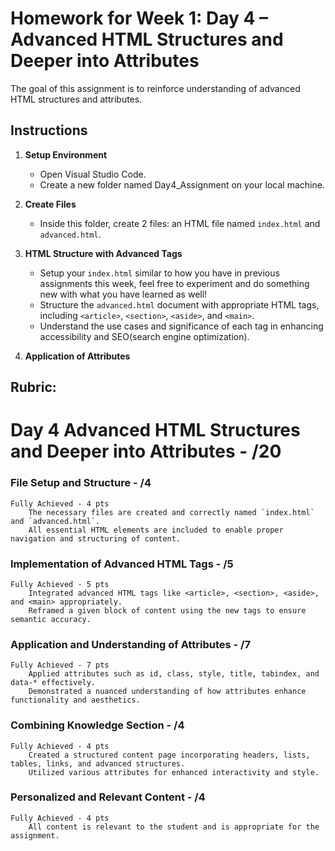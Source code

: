 # Homework for Week 1: Day 4 – Advanced HTML Structures and Deeper into Attributes

The goal of this assignment is to reinforce understanding of advanced HTML structures and attributes.

## Instructions

1. **Setup Environment**
     - Open Visual Studio Code.
     - Create a new folder named Day4_Assignment on your local machine.

2. **Create Files**
    - Inside this folder, create 2 files: an HTML file named `index.html` and `advanced.html`.

3. **HTML Structure with Advanced Tags**
    - Setup your `index.html` similar to how you have in previous assignments this week, feel free to experiment and do something new with what you have learned as well!
    - Structure the `advanced.html` document with appropriate HTML tags, including `<article>`, `<section>`, `<aside>`, and `<main>`.
    - Understand the use cases and significance of each tag in enhancing accessibility and SEO(search engine optimization).

4. **Application of Attributes**

## Rubric:

# Day 4 Advanced HTML Structures and Deeper into Attributes - /20

### File Setup and Structure - /4

    Fully Achieved - 4 pts
        The necessary files are created and correctly named `index.html` and `advanced.html`.
        All essential HTML elements are included to enable proper navigation and structuring of content.

### Implementation of Advanced HTML Tags - /5

    Fully Achieved - 5 pts
        Integrated advanced HTML tags like <article>, <section>, <aside>, and <main> appropriately.
        Reframed a given block of content using the new tags to ensure semantic accuracy.

### Application and Understanding of Attributes - /7

    Fully Achieved - 7 pts
        Applied attributes such as id, class, style, title, tabindex, and data-* effectively.
        Demonstrated a nuanced understanding of how attributes enhance functionality and aesthetics.

### Combining Knowledge Section - /4

    Fully Achieved - 4 pts
        Created a structured content page incorporating headers, lists, tables, links, and advanced structures.
        Utilized various attributes for enhanced interactivity and style.

### Personalized and Relevant Content - /4

    Fully Achieved - 4 pts
        All content is relevant to the student and is appropriate for the assignment.